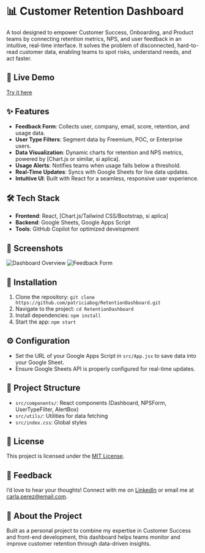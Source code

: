 # 📊 Customer Retention Dashboard

A tool designed to empower Customer Success, Onboarding, and Product teams by connecting retention metrics, NPS, and user feedback in an intuitive, real-time interface. It solves the problem of disconnected, hard-to-read customer data, enabling teams to spot risks, understand needs, and act faster.

## 🚀 Live Demo
[Try it here](https://patriciabog.github.io/RetentionDashboard/)

## ✨ Features
- **Feedback Form**: Collects user, company, email, score, retention, and usage data.
- **User Type Filters**: Segment data by Freemium, POC, or Enterprise users.
- **Data Visualization**: Dynamic charts for retention and NPS metrics, powered by [Chart.js or similar, si aplica].
- **Usage Alerts**: Notifies teams when usage falls below a threshold.
- **Real-Time Updates**: Syncs with Google Sheets for live data updates.
- **Intuitive UI**: Built with React for a seamless, responsive user experience.

## 🛠️ Tech Stack
- **Frontend**: React, [Chart.js/Tailwind CSS/Bootstrap, si aplica]
- **Backend**: Google Sheets, Google Apps Script
- **Tools**: GitHub Copilot for optimized development

## 📸 Screenshots
![Dashboard Overview](screenshots/dashboard.png)
![Feedback Form](screenshots/feedback-form.png)

## 🔧 Installation
1. Clone the repository: `git clone https://github.com/patriciabog/RetentionDashboard.git`
2. Navigate to the project: `cd RetentionDashboard`
3. Install dependencies: `npm install`
4. Start the app: `npm start`

## ⚙️ Configuration
- Set the URL of your Google Apps Script in `src/App.jsx` to save data into your Google Sheet.
- Ensure Google Sheets API is properly configured for real-time updates.

## 📂 Project Structure
- `src/components/`: React components (Dashboard, NPSForm, UserTypeFilter, AlertBox)
- `src/utils/`: Utilities for data fetching
- `src/index.css`: Global styles

## 📜 License
This project is licensed under the [MIT License](LICENSE).

## 💬 Feedback
I’d love to hear your thoughts! Connect with me on [LinkedIn](https://linkedin.com/in/carla-perez) or email me at carla.perez@email.com.

## 🙌 About the Project
Built as a personal project to combine my expertise in Customer Success and front-end development, this dashboard helps teams monitor and improve customer retention through data-driven insights.

